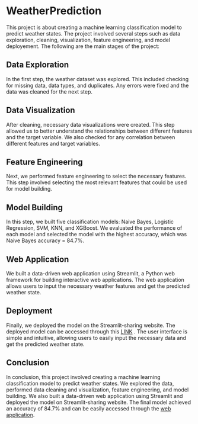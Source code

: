 # WeatherPrediction
This project is about creating a machine learning classification model to predict weather states. The project involved several steps such as data exploration, cleaning, visualization, feature engineering, and model deployement. The following are the main stages of the project:

## Data Exploration
In the first step, the weather dataset was explored. This included checking for missing data, data types, and duplicates. Any errors were fixed and the data was cleaned for the next step.

## Data Visualization
After cleaning, necessary data visualizations were created. This step allowed us to better understand the relationships between different features and the target variable. We also checked for any correlation between different features and target variables.

## Feature Engineering
Next, we performed feature engineering to select the necessary features. This step involved selecting the most relevant features that could be used for model building.

## Model Building
In this step, we built five classification models: Naive Bayes, Logistic Regression, SVM, KNN, and XGBoost. We evaluated the performance of each model and selected the model with the highest accuracy, which was Naive Bayes accuracy = 84.7%.

## Web Application
We built a data-driven web application using Streamlit, a Python web framework for building interactive web applications. The web application allows users to input the necessary weather features and get the predicted weather state.

## Deployment
Finally, we deployed the model on the Streamlit-sharing website. The deployed model can be accessed through this [LINK]( https://abdelhakiem-weatherprediction-srcwebapp-tt3025.streamlit.app/) .  The user interface is simple and intuitive, allowing users to easily input the necessary data and get the predicted weather state.

## Conclusion
In conclusion, this project involved creating a machine learning classification model to predict weather states. We explored the data, performed data cleaning and visualization, feature engineering, and model building. We also built a data-driven web application using Streamlit and deployed the model on Streamlit-sharing website. The final model achieved an accuracy of  84.7% and can be easily accessed through the [web application]( https://abdelhakiem-weatherprediction-srcwebapp-tt3025.streamlit.app/).
